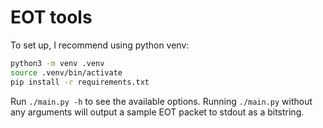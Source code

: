 # EOT tools

To set up, I recommend using python venv:
```sh
python3 -m venv .venv
source .venv/bin/activate
pip install -r requirements.txt
```

Run `./main.py -h` to see the available options. Running `./main.py` without any arguments will output a sample EOT packet to stdout as a bitstring.
